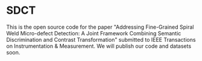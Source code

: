 # SDCT
This is the open source code for the paper "Addressing Fine-Grained Spiral Weld Micro-defect Detection: A Joint Framework Combining Semantic Discrimination and Contrast Transformation" submitted to IEEE Transactions on Instrumentation & Measurement. 
We will publish our code and datasets soon.
